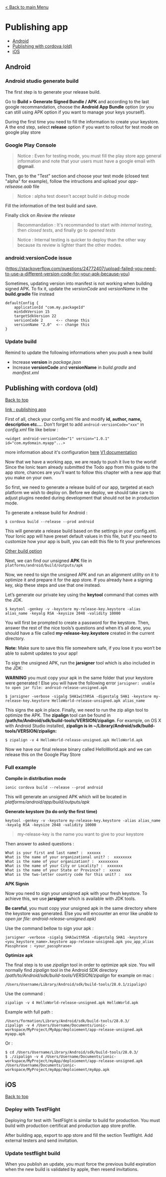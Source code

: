 [< Back to main Menu](https://github.com/gsoulie/Mobile-App-Development/blob/master/ionic2-test.md)    

# Publishing app

* [Android](#android)   
* [Publishing with cordova (old)](#publishing-with-cordova)      
* [iOS](#ios)      

## Android

### Android studio generate build

The first step is to generate your release build.

Go to **Build > Generate Signed Bundle / APK** and according to the last google recommandation, choose the **Android App Bundle** option (or you can still using APK option if you want to manage your keys yourself).

During the first time you need to fill the information to create your keystore. A the end step, select **release** option if you want to rollout for test mode on google play store

### Google Play Console

> Notice : Even for testing mode, you must fill the play store app general information and note that your users must have a google email with **@gmail**.

Then, go to the "Test" section and choose your test mode (closed test "alpha" for example), follow the intructions and upload your *app-relsease.aab* file

> Notice : alpha test doesn't accept build in *debug* mode

Fill the information of the test build and save.

Finally click on *Review the release*

> Recommandation : It's recommanded to start with *internal testing*, then *closed tests*, and finally go to *opened tests*

> Notice : Internal testing is quicker to deploy than the other way because its review is lighter thant the other modes.

### android:versionCode issue

(https://stackoverflow.com/questions/24772407/upload-failed-you-need-to-use-a-different-version-code-for-your-apk-because-you)

Sometimes, updating version into manifest is not working when building signed APK. To fix it, update the *versionCode* and *versionName* in the **build.gradle** file instead

```
defaultConfig {
    applicationId "com.my.packageId"
    minSdkVersion 15
    targetSdkVersion 22
    versionCode 2      <-- change this
    versionName "2.0"  <-- change this
}
```

### Update build

Remind to update the following informations when you push a new build

- Increase **version** in *package.json*
- Increase **versionCode** and **versionName** in *build.gradle* and *manifest.xml*

## Publishing with cordova (old)  
[Back to top](#publishing-app)     

[link : publishing app](http://ionicframework.com/docs/guide/publishing.html)    

First of all, check your config.xml file and modify **id, author, name, description etc...**. Don't forget to add ```android-versionCode="xxx"``` in *config.xml* file like below :

```
<widget android-versionCode="1" version="1.0.1" id="com.mydomain.myapp"...>
```

more information about it's configuration [here](http://cordova.apache.org/docs/en/latest/config_ref/index.html)
[V1 documentation](https://ionicframework.com/docs/v1/guide/publishing.html)  

Now that we have a working app, we are ready to push it live to the world! Since the Ionic team already submitted the Todo app from this guide to the app store, chances are you’ll want to follow this chapter with a new app that you make on your own.

So first, we need to generate a release build of our app, targeted at each platform we wish to deploy on. Before we deploy, we should take care to adjust plugins needed during development that should not be in production mode.

To generate a release build for Android :

```
$ cordova build --release --prod android
```

This will generate a release build based on the settings in your config.xml. Your Ionic app will have preset default values in this file, but if you need to customize how your app is built, you can edit this file to fit your preferences

[Other build option](https://ionicframework.com/docs/cli/cordova/build/)    

Next, we can find our unsigned **APK** file in ```platforms/android/build/outputs/apk```

Now, we need to sign the unsigned APK and run an alignment utility on it to optimize it and prepare it for the app store. If you already have a signing key, skip these steps and use that one instead.

Let’s generate our private key using the **keytool** command that comes with the JDK.

```
$ keytool -genkey -v -keystore my-release-key.keystore -alias alias_name -keyalg RSA -keysize 2048 -validity 10000
```

You will first be prompted to create a password for the keystore. Then, answer the rest of the nice tools’s questions and when it’s all done, you should have a file called **my-release-key.keystore** created in the current directory.

**Note:** Make sure to save this file somewhere safe, if you lose it you won’t be able to submit updates to your app!

To sign the unsigned APK, run the **jarsigner** tool which is also included in the JDK:

**WARNING** you must copy your apk in the same folder that your keystore were generated ! Else you will have the following error 
```jarsigner: unable to open jar file: android-release-unsigned.apk```

```
$ jarsigner -verbose -sigalg SHA1withRSA -digestalg SHA1 -keystore my-release-key.keystore HelloWorld-release-unsigned.apk alias_name
```

This signs the apk in place. Finally, we need to run the zip align tool to optimize the APK. The **zipalign** tool can be found in **/path/to/Android/sdk/build-tools/VERSION/zipalign**. For example, on OS X with Android Studio installed, **zipalign is in ~/Library/Android/sdk/build-tools/VERSION/zipalign:**

```
$ zipalign -v 4 HelloWorld-release-unsigned.apk HelloWorld.apk
```

Now we have our final release binary called HelloWorld.apk and we can release this on the Google Play Store


### Full example

**Compile in distribution mode**
 
```ionic cordova build --release --prod android```
 
This will generate an unsigned APK which will be located in *platforms/android/app/build/outputs/apk*

**Generate keystore (to do only the first time)**
 
```keytool -genkey -v -keystore my-release-key.keystore -alias alias_name -keyalg RSA -keysize 2048 -validity 10000```

> my-release-key is the name you want to give to your keystore

Then answer to asked questions :
```
What is your first and last name? :  xxxxxx
What is the name of your organizational unit? :  xxxxxxxx
What is the name of your organization? :  xxxxxxxxx
What is the name of your City or Locality? :  xxxxxxx
What is the name of your State or Province? :  xxxxx
What is the two-letter country code for this unit? :  xxx
``` 

**APK Signin**

Now you need to sign your unsigned apk with your fresh keystore. To achieve this, we use **jarsigner** which is available with JDK tools.

**Be careful**, you must copy your unsigned apk in the same directory where the keystore was generated. Else you will encounter an error like *unable to open jar file: android-release-unsigned.apk)*
 
Use the command bellow to sign your apk :
 
```
jarsigner -verbose -sigalg SHA1withRSA -digestalg SHA1 -keystore <you_keystore_name>.keystore app-release-unsigned.apk you_app_alias
Passphrase : <your_passphrase>
```
 
**Optimize apk**

The final step is to use *zipalign* tool in order to optimize apk size. You will normally find *zipalign* tool in the Android SDK directory */path/to/Android/sdk/build-tools/VERSION/zipalign* for example on mac :

```
/Users/Username/Library/Android/sdk/build-tools/28.0.1/zipalign)
```
 
Use the command : 
```
zipalign -v 4 HelloWorld-release-unsigned.apk HelloWorld.apk
```

Example with full path :
```
/Users/formation/Library/Android/sdk/build-tools/28.0.3/
zipalign -v 4 /Users/Username/Documents/ionic-workspace/MyProject/MyApp/deploiement/app-release-unsigned.apk myapp.apk
```
 
Or :
```
$ cd /Users/Username/Library/Android/sdk/build-tools/28.0.3/
$ ./zipalign -v 4 /Users/Username/Documents/ionic-workspace/MyProject/myApp/deploiement/app-release-unsigned.apk /Users/Username/Documents/ionic-workspace/MyProject/myApp/deploiement/myApp.apk
```

## iOS
[Back to top](#publishing-app)     

### Deploy with TestFlight

Deploying for test with TestFlight is similar to build for production. You must build with production certificat and production app store profile.

After building app, export to app store and fill the section Testfilght. Add external testers and send invitation.

### Update testflight build

When you publish an update, you must force the previous build expiration when the new build is validated by apple, then resend invitations.


